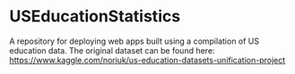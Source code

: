 # USEducationStatistics
A repository for deploying web apps built using a compilation of US education data. The original dataset can be found here: https://www.kaggle.com/noriuk/us-education-datasets-unification-project
